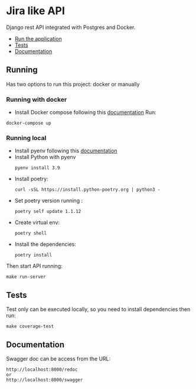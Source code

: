 # Jira like API

Django rest API integrated with Postgres and Docker.
​

- [Run the application](#running)
- [Tests](#tests)
- [Documentation](#documentation)
  ​

## Running

Has two options to run this project: docker or manually

### Running with docker

- Install Docker compose following this [documentation](https://docs.docker.com/compose/install/)
  Run:

```
docker-compose up
```

### Running local

- Install pyenv following this [documentation](https://github.com/pyenv/pyenv?tab=readme-ov-file#installation)
- Install Python with pyenv
  ```
  pyenv install 3.9
  ```
- Install poetry:
  ```
  curl -sSL https://install.python-poetry.org | python3 -
  ```
- Set poetry version running :
  ```
  poetry self update 1.1.12
  ```
- Create virtual env:
  ```
  poetry shell
  ```
- Install the dependencies:
  ```
  poetry install
  ```

Then start API running:

```
make run-server
```

## Tests

Test only can be executed locally, so you need to install dependencies then run:

```
make coverage-test
```

## Documentation

Swagger doc can be access from the URL:

```
http://localhost:8000/redoc
or
http://localhost:8000/swagger
```
